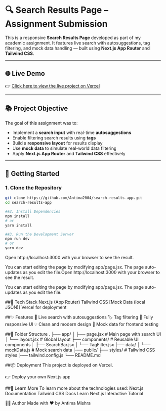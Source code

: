 # 🔍 Search Results Page – Assignment Submission

This is a responsive **Search Results Page** developed as part of my academic assignment. It features live search with autosuggestions, tag filtering, and mock data handling — built using **Next.js App Router** and **Tailwind CSS**.

---

## 🌐 Live Demo

👉 [Click here to view the live project on Vercel](https://vercel.com/antima2004s-projects/search-results-app)

---

## 📚 Project Objective

The goal of this assignment was to:

- Implement a **search input** with real-time **autosuggestions**
- Enable filtering search results using **tags**
- Build a **responsive layout** for results display
- Use **mock data** to simulate real-world data filtering
- Apply **Next.js App Router** and **Tailwind CSS** effectively

---

## 🚀 Getting Started

### 1. Clone the Repository

```bash
git clone https://github.com/Antima2004/search-results-app.git
cd search-results-app

##2. Install Dependencies
npm install
# or
yarn install

##3. Run the Development Server
npm run dev
# or
yarn dev

```

Open http://localhost:3000 with your browser to see the result.

You can start editing the page by modifying app/page.jsx. The page auto-updates as you edit the file.Open http://localhost:3000 with your browser to see the result.

You can start editing the page by modifying app/page.jsx. The page auto-updates as you edit the file.

##🧩 Tech Stack
Next.js (App Router)
Tailwind CSS
[Mock Data (local JSON)]
Vercel for deployment

##✨ Features
🔎 Live search with autosuggestions
🏷️ Tag filtering
📱 Fully responsive UI
💡 Clean and modern design
🧪 Mock data for frontend testing

##📁 Folder Structure
.
├── app/
│   ├── page.jsx         # Main page with search UI
│   └── layout.jsx       # Global layout
├── components/          # Reusable UI components
│   ├── SearchBar.jsx
│   └── TagFilter.jsx
├── data/
│   └── mockData.js      # Mock search data
├── public/
├── styles/              # Tailwind CSS styles
├── tailwind.config.js
└── README.md


##📦 Deployment
This project is deployed on Vercel.

👉 Deploy your own Next.js app

##📖 Learn More
To learn more about the technologies used:
Next.js Documentation
Tailwind CSS Docs
Learn Next.js Interactive Tutorial

🙋‍♀️ Author
Made with ❤️ by Antima Mishra













